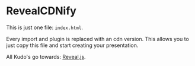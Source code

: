 # RevealCDNify

This is just one file: `index.html`.

Every import and plugin is replaced with an cdn version. This allows you to just copy this file and start creating your presentation.

All Kudo's go towards: [Reveal.js](https://github.com/hakimel/reveal.js/).


